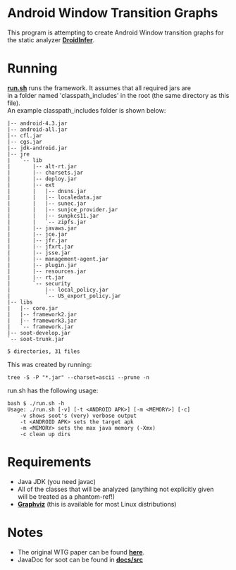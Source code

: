 # Android Window Transition Graphs

This program is attempting to create Android Window transition graphs for  
the static analyzer [**DroidInfer**](https://github.com/proganalysis/type-inference).

# Running
[**run.sh**](https://github.com/FireElementalNE/wtg-research/blob/master/run.sh) runs the framework. It assumes that all required jars are  
in a folder named 'classpath_includes' in the root (the same directory as this file).  
  An example classpath_includes folder is shown below:  
```
|-- android-4.3.jar
|-- android-all.jar
|-- cfl.jar
|-- cgs.jar
|-- jdk-android.jar
|-- jre
|   `-- lib
|       |-- alt-rt.jar
|       |-- charsets.jar
|       |-- deploy.jar
|       |-- ext
|       |   |-- dnsns.jar
|       |   |-- localedata.jar
|       |   |-- sunec.jar
|       |   |-- sunjce_provider.jar
|       |   |-- sunpkcs11.jar
|       |   `-- zipfs.jar
|       |-- javaws.jar
|       |-- jce.jar
|       |-- jfr.jar
|       |-- jfxrt.jar
|       |-- jsse.jar
|       |-- management-agent.jar
|       |-- plugin.jar
|       |-- resources.jar
|       |-- rt.jar
|       `-- security
|           |-- local_policy.jar
|           `-- US_export_policy.jar
|-- libs
|   |-- core.jar
|   |-- framework2.jar
|   |-- framework3.jar
|   `-- framework.jar
|-- soot-develop.jar
`-- soot-trunk.jar

5 directories, 31 files
```

This was created by running:  
```shell
tree -S -P "*.jar" --charset=ascii --prune -n
```
run.sh has the following usage:  
```
bash $ ./run.sh -h
Usage: ./run.sh [-v] [-t <ANDROID APK>] [-m <MEMORY>] [-c]
	-v shows soot's (very) verbose output
	-t <ANDROID APK> sets the target apk
	-m <MEMORY> sets the max java memory (-Xmx)
	-c clean up dirs
```

# Requirements
* Java JDK (you need javac)
* All of the classes that will be analyzed (anything not explicitly given  
  will be treated as a phantom-ref!)  
* [**Graphviz**](http://www.graphviz.org/) (this is available for most Linux distributions)

# Notes
* The original WTG paper can be found [**here**](http://dacongy.github.io/papers/yang-ase15.pdf).
* JavaDoc for soot can be found in [**docs/src**](https://github.com/FireElementalNE/wtg-research/tree/master/docs/soot)
